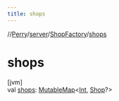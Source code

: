 ```yaml
---
title: shops
---
```

//[Perry](../../../index.html)/[server](../index.html)/[ShopFactory](index.html)/[shops](shops.html)



# shops



[jvm]\
val [shops](shops.html): [MutableMap](https://kotlinlang.org/api/latest/jvm/stdlib/kotlin.collections/-mutable-map/index.html)&lt;[Int](https://kotlinlang.org/api/latest/jvm/stdlib/kotlin/-int/index.html), [Shop](../-shop/index.html)?&gt;




